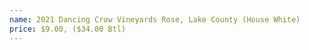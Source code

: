 ```yaml
---
name: 2021 Dancing Crow Vineyards Rose, Lake County (House White)
price: $9.00, ($34.00 Btl)
---
```

